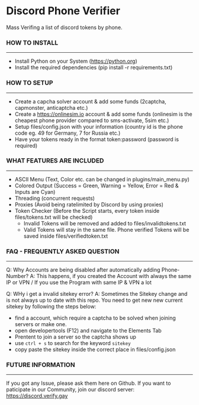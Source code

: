 # Discord Phone Verifier
Mass Verifing a list of discord tokens by phone.

### HOW TO INSTALL
------------------------------------
- Install Python on your System (https://python.org)
- Install the required dependencies (pip install -r requirements.txt)

### HOW TO SETUP
------------------------------------
- Create a capcha solver account & add some funds (2captcha, capmonster, anticaptcha etc.)
- Create a https://onlinesim.io account & add some funds (onlinesim is the cheapest phone provider compared to sms-activate, 5sim etc.)
- Setup files/config.json with your information (country id is the phone code eg. 49 for Germany, 7 for Russia etc.)
- Have your tokens ready in the format token:password (password is required)

### WHAT FEATURES ARE INCLUDED
------------------------------------
- ASCII Menu (Text, Color etc. can be changed in plugins/main_menu.py)
- Colored Output (Success = Green, Warning = Yellow, Error = Red & Inputs are Cyan)
- Threading (concurrent requests)
- Proxies (Avoid being ratelimited by Discord by using proxies)
- Token Checker (Before the Script starts, every token inside files/tokens.txt will be checked)
  - Invalid Tokens will be removed and added to files/invalidtokens.txt
  - Valid Tokens will stay in the same file. Phone verified Tokens will be saved inside files/verifiedtoken.txt

### FAQ - FREQUENTLY ASKED QUESTION
------------------------------------
Q: Why Accounts are being disabled after automatically adding Phone-Number?
A: This happens, if you created the Account with always the same IP or VPN / If you use the Program with same IP & VPN a lot

Q: WHy i get a invalid sitekey error?
A: Sometimes the Sitekey change and is not always up to date with this repo. You need to get new new current sitekey by following the steps below:
   - find a account, which require a captcha to be solved when joining servers or make one.
   - open developertools (F12)  and navigate to the Elements Tab
   - Prentent to join a server so the captcha shows up
   - use `ctrl + s` to search for the keyword `sitekey`
   - copy paste the sitekey inside the correct place in files/config.json


### FUTURE INFORMATION
------------------------------------
If you got any Issue, please ask them here on Github.
If you want to paticipate in our Community, join our discord server: https://discord.verify.gay
